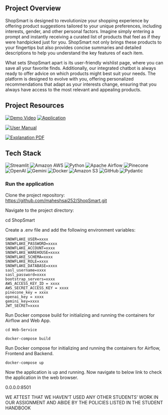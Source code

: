 ## Project Overview
ShopSmart is designed to revolutionize your shopping experience by offering product suggestions tailored to your unique preferences, including interests, gender, and other personal factors. Imagine simply entering a prompt and instantly receiving a curated list of products that feel as if they were handpicked just for you. ShopSmart not only brings these products to your fingertips but also provides concise summaries and detailed descriptions to help you understand the key features of each item.

What sets ShopSmart apart is its user-friendly wishlist page, where you can save all your favorite finds. Additionally, our integrated chatbot is always ready to offer advice on which products might best suit your needs. The platform is designed to evolve with you, offering personalized recommendations that adapt as your interests change, ensuring that you always have access to the most relevant and appealing products.

## Project Resources

[![Demo Video](https://img.shields.io/badge/-Demo%20Video-red?style=for-the-badge)](https://www.youtube.com/watch?v=WFkK3tz0280)
[![Application](https://img.shields.io/badge/-Application-yellow?style=for-the-badge)]()

[![User Manual](https://img.shields.io/badge/-User%20Manual-green?style=for-the-badge)](https://docs.google.com/document/d/15pDnNdHlmCXaaEcZROz4v-op_vVbvMunByE-UpY5CHo/edit?usp=sharing)

[![Explanation PDF](https://img.shields.io/badge/-Explanation%20PDF-pink?style=for-the-badge)](https://github.com/maheshsai252/ShopSmart/blob/main/ShopSmart-UseCasesExplanation.pdf)

## Tech Stack
![Streamlit](https://img.shields.io/badge/Streamlit-FF4B4B?style=for-the-badge&logo=streamlit&logoColor=white)
![Amazon AWS](https://img.shields.io/badge/Amazon_AWS-FF9900?style=for-the-badge&logo=amazon-aws&logoColor=white)
![Python](https://img.shields.io/badge/Python-4B8BBE?style=for-the-badge&logo=python&logoColor=yellow)
![Apache Airflow](https://img.shields.io/badge/Apache_Airflow-00A7E1?style=for-the-badge&logo=apache-airflow&logoColor=white)
![Pinecone](https://img.shields.io/badge/Pinecone-6558F5?style=for-the-badge&logo=pinecone&logoColor=white)
![OpenAI](https://img.shields.io/badge/OpenAI-412991?style=for-the-badge&logo=openai&logoColor=white)
![Gemini](https://img.shields.io/badge/Gemini-purple?style=for-the-badge)
![Docker](https://img.shields.io/badge/Docker-0db7ed?style=for-the-badge&logo=docker&logoColor=white)
![Amazon S3](https://img.shields.io/badge/Amazon_S3-F7CA18?style=for-the-badge&logo=amazon-s3&logoColor=white)
![GitHub](https://img.shields.io/badge/GitHub-100000?style=for-the-badge&logo=github&logoColor=white)
![Pydantic](https://img.shields.io/badge/Pydantic-2D9CDB?style=for-the-badge&logo=pydantic&logoColor=white)

### Run the application

Clone the project repository:
https://github.com/maheshsai252/ShopSmart.git

Navigate to the project directory:

cd ShopSmart

Create a .env file and add the following environment variables:
```
SNOWFLAKE_USER=xxxx
SNOWFLAKE_PASSWORD=xxxx
SNOWFLAKE_ACCOUNT=xxxx
SNOWFLAKE_WAREHOUSE=xxxx
SNOWFLAKE_SCHEMA=xxxx
SNOWFLAKE_ROLE=xxxx
SNOWFLAKE_DATABASE=xxxx
sasl_username=xxxx
sasl_password=xxxx
bootstrap_servers=xxxx
AWS_ACCESS_KEY_ID = xxxx
AWS_SECRET_ACCESS_KEY = xxxx
pinecone_key = xxxx
openai_key = xxxx
gemini_key=xxxx
JWT_SECRET=xxxx
```

Run Docker compose build for initializing and running the containers for Airflow and Web App.

```
cd Web-Service

docker-compose build
```

Run Docker compose for initializing and running the containers for Airflow, Frontend and Backend.

```
docker-compose up
```

Now the application is up and running. Now navigate to below link to check the application in the web browser.

0.0.0.0:8501

WE ATTEST THAT WE HAVEN’T USED ANY OTHER STUDENTS’ WORK IN OUR ASSIGNMENT AND ABIDE BY THE POLICIES LISTED IN THE STUDENT HANDBOOK
